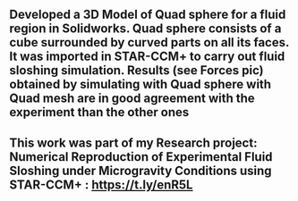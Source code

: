## Developed a 3D Model of Quad sphere for a fluid region in Solidworks. Quad sphere consists of a cube surrounded by curved parts on all its faces. It was imported in STAR-CCM+ to carry out fluid sloshing simulation. Results (see Forces pic) obtained by simulating with Quad sphere with Quad mesh are in good agreement with the experiment than the other ones
## This work was part of my Research project: Numerical Reproduction of Experimental Fluid Sloshing under Microgravity Conditions using STAR-CCM+ : https://t.ly/enR5L
